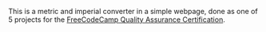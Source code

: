 This is a metric and imperial converter in a simple webpage, done as one of 5 projects for the [FreeCodeCamp Quality Assurance Certification](https://www.freecodecamp.org/learn/quality-assurance/).

